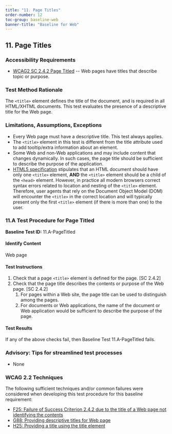 ```yaml
---
title: "11. Page Titles"
order-number: 12
toc-group: baseline-web
banner-title: "Baseline for Web"
---
```

## 11. Page Titles

### Accessibility Requirements

-   [WCAG2 SC 2.4.2 Page Titled](https://www.w3.org/WAI/WCAG22/Understanding/page-titled) -- Web pages have titles that describe topic or purpose.

### Test Method Rationale

The `<title>` element defines the title of the document, and is required in all HTML/XHTML documents. This test evaluates the presence of a descriptive title for the Web page.

### Limitations, Assumptions, Exceptions

-   Every Web page must have a descriptive title. This test always applies.
-   The `<title>` element in this test is different from the title attribute used to add tooltip/extra information about an element.
-   Some Web and non-Web applications and may include content that changes dynamically. In such cases, the page title should be sufficient to describe the purpose of the application.
-   [HTML5 specification](https://www.w3.org/TR/html50/document-metadata.html#the-title-element) stipulates that an HTML document should have only one `<title>` element,  **AND**  the `<title>` element should be a child of the `<head>` element. However, in practice all modern browsers correct syntax errors related to location and nesting of the `<title>` element. Therefore, user agents that rely on the Document Object Model (DOM) will encounter the `<title>` in the correct location and will typically present only the first `<title>` element (if there is more than one) to the user.

### 11.A Test Procedure for Page Titled

**Baseline Test ID:** 11.A-PageTitled
#### Identify Content
<p id="11aIC">Web page</p>

#### Test Instructions
<ol id="11aTI">
    <li id="11aTI-1">Check that a page <code>&lt;title&gt;</code> element is defined for the page. [SC 2.4.2]</li>
    <li id="11aTI-2">Check that the page title describes the contents or purpose of the Web page. [SC 2.4.2]
        <ol>
            <li id="11aTI-2i">For pages within a Web site, the page title can be used to distinguish among the pages.</li>
            <li id="11aTI-2ii">For documents or Web applications, the name of the document or Web application would be sufficient to describe the purpose of the page.</li>
        </ol></li>
</ol>

#### Test Results
<p id="11aTR">If any of the above checks fail, then Baseline Test 11.A-PageTitled fails.</p>

### Advisory: Tips for streamlined test processes
- None

### WCAG 2.2 Techniques

The following sufficient techniques and/or common failures were considered when developing this test procedure for this baseline requirement:

-   [F25: Failure of Success Criterion 2.4.2 due to the title of a Web page not identifying the contents](https://www.w3.org/WAI/WCAG22/Techniques/failures/F25)
-   [G88: Providing descriptive titles for Web page](https://www.w3.org/WAI/WCAG22/Techniques/general/G88)
-   [H25: Providing a title using the title element](https://www.w3.org/WAI/WCAG22/Techniques/html/H25)
    
